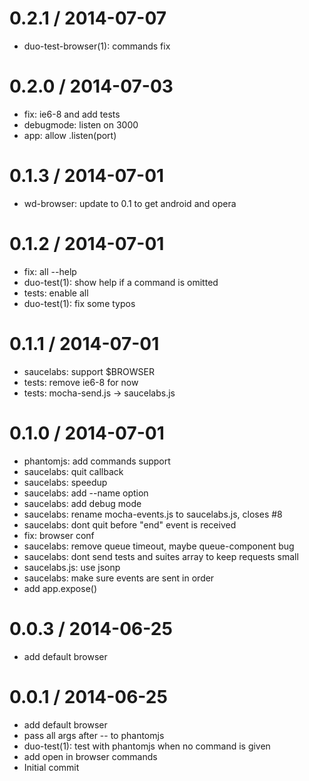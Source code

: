 
0.2.1 / 2014-07-07
==================

 * duo-test-browser(1): commands fix

0.2.0 / 2014-07-03
==================

 * fix: ie6-8 and add tests
 * debugmode: listen on 3000
 * app: allow .listen(port)

0.1.3 / 2014-07-01
==================

 * wd-browser: update to 0.1 to get android and opera

0.1.2 / 2014-07-01
==================

 * fix: all --help
 * duo-test(1): show help if a command is omitted
 * tests: enable all
 * duo-test(1): fix some typos

0.1.1 / 2014-07-01
==================

 * saucelabs: support $BROWSER
 * tests: remove ie6-8 for now
 * tests: mocha-send.js -> saucelabs.js

0.1.0 / 2014-07-01
==================

 * phantomjs: add commands support
 * saucelabs: quit callback
 * saucelabs: speedup
 * saucelabs: add --name option
 * saucelabs: add debug mode
 * saucelabs: rename mocha-events.js to saucelabs.js, closes #8
 * saucelabs: dont quit before "end" event is received
 * fix: browser conf
 * saucelabs: remove queue timeout, maybe queue-component bug
 * saucelabs: dont send tests and suites array to keep requests small
 * saucelabs.js: use jsonp
 * saucelabs: make sure events are sent in order
 * add app.expose()

0.0.3 / 2014-06-25
==================

 * add default browser

0.0.1 / 2014-06-25
==================

 * add default browser
 * pass all args after -- to phantomjs
 * duo-test(1): test with phantomjs when no command is given
 * add open in browser commands
 * Initial commit
